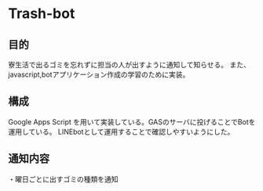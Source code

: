 # Trash-bot

## 目的
寮生活で出るゴミを忘れずに担当の人が出すように通知して知らせる。
また、javascript,botアプリケーション作成の学習のために実装。

## 構成
Google Apps Script を用いて実装している。GASのサーバに投げることでBotを運用している。
LINEbotとして運用することで確認しやすいようにした。

## 通知内容
・曜日ごとに出すゴミの種類を通知

